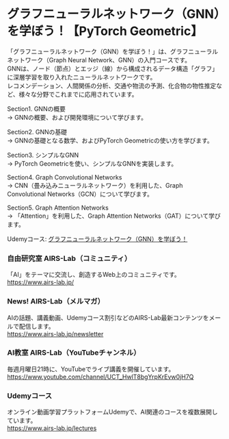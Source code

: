 # グラフニューラルネットワーク（GNN）を学ぼう！【PyTorch Geometric】
「グラフニューラルネットワーク（GNN）を学ぼう！」は、グラフニューラルネットワーク（Graph Neural Network、GNN）の入門コースです。  
GNNは、ノード（節点）とエッジ（線）から構成されるデータ構造「グラフ」に深層学習を取り入れたニューラルネットワークです。  
レコメンデーション、人間関係の分析、交通や物流の予測、化合物の物性推定など、様々な分野でこれまでに応用されています。  
  
Section1. GNNの概要  
→ GNNの概要、および開発環境について学びます。  
  
Section2. GNNの基礎  
→ GNNの基礎となる数学、およびPyTorch Geometricの使い方を学びます。  
  
Section3. シンプルなGNN  
→ PyTorch Geometricを使い、シンプルなGNNを実装します。  
  
Section4. Graph Convolutional Networks  
→ CNN（畳み込みニューラルネットワーク）を利用した、Graph Convolutional Networks（GCN）について学びます。  
  
Section5. Graph Attention Networks  
→ 「Attention」を利用した、Graph Attention Networks（GAT）について学びます。  
  
Udemyコース: [グラフニューラルネットワーク（GNN）を学ぼう！](https://www.udemy.com/course/graph-gnn/?referralCode=F40ADDF6F2064E0BD103) 
    
### 自由研究室 AIRS-Lab（コミュニティ）
「AI」をテーマに交流し、創造するWeb上のコミュニティです。  
https://www.airs-lab.jp/  
  
### News! AIRS-Lab（メルマガ）
AIの話題、講義動画、Udemyコース割引などのAIRS-Lab最新コンテンツをメールで配信します。  
https://www.airs-lab.jp/newsletter  
  
### AI教室 AIRS-Lab（YouTubeチャンネル）
毎週月曜日21時に、YouTubeでライブ講義を開催しています。  
https://www.youtube.com/channel/UCT_HwlT8bgYrpKrEvw0jH7Q  
  
### Udemyコース
オンライン動画学習プラットフォームUdemyで、AI関連のコースを複数展開しています。  
https://www.airs-lab.jp/lectures  
